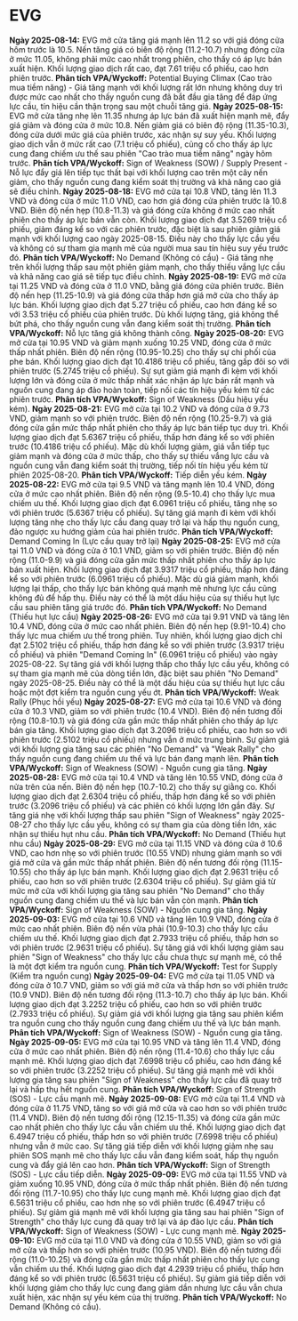 # EVG

**Ngày 2025-08-14:** EVG mở cửa tăng giá mạnh lên 11.2 so với giá đóng cửa hôm trước là 10.5. Nến tăng giá có biên độ rộng (11.2-10.7) nhưng đóng cửa ở mức 11.05, không phải mức cao nhất trong phiên, cho thấy có áp lực bán xuất hiện. Khối lượng giao dịch rất cao, đạt 7.61 triệu cổ phiếu, cao hơn phiên trước. **Phân tích VPA/Wyckoff:** Potential Buying Climax (Cao trào mua tiềm năng) - Giá tăng mạnh với khối lượng rất lớn nhưng không duy trì được mức cao nhất cho thấy nguồn cung đã bắt đầu gia tăng để đáp ứng lực cầu, tín hiệu cần thận trọng sau một chuỗi tăng giá.
**Ngày 2025-08-15:** EVG mở cửa tăng nhẹ lên 11.35 nhưng áp lực bán đã xuất hiện mạnh mẽ, đẩy giá giảm và đóng cửa ở mức 10.8. Nến giảm giá có biên độ rộng (11.35-10.3), đóng cửa dưới mức giá của phiên trước, xác nhận sự suy yếu. Khối lượng giao dịch vẫn ở mức rất cao (7.1 triệu cổ phiếu), củng cố cho thấy áp lực cung đang chiếm ưu thế sau phiên "Cao trào mua tiềm năng" ngày hôm trước. **Phân tích VPA/Wyckoff:** Sign of Weakness (SOW) / Supply Present - Nỗ lực đẩy giá lên tiếp tục thất bại với khối lượng cao trên một cây nến giảm, cho thấy nguồn cung đang kiểm soát thị trường và khả năng cao giá sẽ điều chỉnh.
**Ngày 2025-08-18:** EVG mở cửa tại 10.8 VND, tăng lên 11.3 VND và đóng cửa ở mức 11.0 VND, cao hơn giá đóng cửa phiên trước là 10.8 VND. Biên độ nến hẹp (10.8-11.3) và giá đóng cửa không ở mức cao nhất phiên cho thấy áp lực bán vẫn còn. Khối lượng giao dịch đạt 3.5269 triệu cổ phiếu, giảm đáng kể so với các phiên trước, đặc biệt là sau phiên giảm giá mạnh với khối lượng cao ngày 2025-08-15. Điều này cho thấy lực cầu yếu và không có sự tham gia mạnh mẽ của người mua sau tín hiệu suy yếu trước đó. **Phân tích VPA/Wyckoff:** No Demand (Không có cầu) - Giá tăng nhẹ trên khối lượng thấp sau một phiên giảm mạnh, cho thấy thiếu vắng lực cầu và khả năng cao giá sẽ tiếp tục điều chỉnh.
**Ngày 2025-08-19:** EVG mở cửa tại 11.25 VND và đóng cửa ở 11.0 VND, bằng giá đóng cửa phiên trước. Biên độ nến hẹp (11.25-10.9) và giá đóng cửa thấp hơn giá mở cửa cho thấy áp lực bán. Khối lượng giao dịch đạt 5.27 triệu cổ phiếu, cao hơn đáng kể so với 3.53 triệu cổ phiếu của phiên trước. Dù khối lượng tăng, giá không thể bứt phá, cho thấy nguồn cung vẫn đang kiểm soát thị trường. **Phân tích VPA/Wyckoff:** Nỗ lực tăng giá không thành công.
**Ngày 2025-08-20:** EVG mở cửa tại 10.95 VND và giảm mạnh xuống 10.25 VND, đóng cửa ở mức thấp nhất phiên. Biên độ nến rộng (10.95-10.25) cho thấy sự chi phối của phe bán. Khối lượng giao dịch đạt 10.4186 triệu cổ phiếu, tăng gấp đôi so với phiên trước (5.2745 triệu cổ phiếu). Sự sụt giảm giá mạnh đi kèm với khối lượng lớn và đóng cửa ở mức thấp nhất xác nhận áp lực bán rất mạnh và nguồn cung đang áp đảo hoàn toàn, tiếp nối các tín hiệu yếu kém từ các phiên trước. **Phân tích VPA/Wyckoff:** Sign of Weakness (Dấu hiệu yếu kém).
**Ngày 2025-08-21:** EVG mở cửa tại 10.2 VND và đóng cửa ở 9.73 VND, giảm mạnh so với phiên trước. Biên độ nến rộng (10.25-9.7) và giá đóng cửa gần mức thấp nhất phiên cho thấy áp lực bán tiếp tục duy trì. Khối lượng giao dịch đạt 5.6367 triệu cổ phiếu, thấp hơn đáng kể so với phiên trước (10.4186 triệu cổ phiếu). Mặc dù khối lượng giảm, giá vẫn tiếp tục giảm mạnh và đóng cửa ở mức thấp, cho thấy sự thiếu vắng lực cầu và nguồn cung vẫn đang kiểm soát thị trường, tiếp nối tín hiệu yếu kém từ phiên 2025-08-20. **Phân tích VPA/Wyckoff:** Tiếp diễn yếu kém.
**Ngày 2025-08-22:** EVG mở cửa tại 9.5 VND và tăng mạnh lên 10.4 VND, đóng cửa ở mức cao nhất phiên. Biên độ nến rộng (9.5-10.4) cho thấy lực mua chiếm ưu thế. Khối lượng giao dịch đạt 6.0961 triệu cổ phiếu, tăng nhẹ so với phiên trước (5.6367 triệu cổ phiếu). Sự tăng giá mạnh đi kèm với khối lượng tăng nhẹ cho thấy lực cầu đang quay trở lại và hấp thụ nguồn cung, đảo ngược xu hướng giảm của hai phiên trước. **Phân tích VPA/Wyckoff:** Demand Coming In (Lực cầu quay trở lại)
**Ngày 2025-08-25:** EVG mở cửa tại 11.0 VND và đóng cửa ở 10.1 VND, giảm so với phiên trước. Biên độ nến rộng (11.0-9.9) và giá đóng cửa gần mức thấp nhất phiên cho thấy áp lực bán xuất hiện. Khối lượng giao dịch đạt 3.9317 triệu cổ phiếu, thấp hơn đáng kể so với phiên trước (6.0961 triệu cổ phiếu). Mặc dù giá giảm mạnh, khối lượng lại thấp, cho thấy lực bán không quá mạnh mẽ nhưng lực cầu cũng không đủ để hấp thụ. Điều này có thể là một dấu hiệu của sự thiếu hụt lực cầu sau phiên tăng giá trước đó. **Phân tích VPA/Wyckoff:** No Demand (Thiếu hụt lực cầu)
**Ngày 2025-08-26:** EVG mở cửa tại 9.91 VND và tăng lên 10.4 VND, đóng cửa ở mức cao nhất phiên. Biên độ nến hẹp (9.91-10.4) cho thấy lực mua chiếm ưu thế trong phiên. Tuy nhiên, khối lượng giao dịch chỉ đạt 2.5102 triệu cổ phiếu, thấp hơn đáng kể so với phiên trước (3.9317 triệu cổ phiếu) và phiên "Demand Coming In" (6.0961 triệu cổ phiếu) vào ngày 2025-08-22. Sự tăng giá với khối lượng thấp cho thấy lực cầu yếu, không có sự tham gia mạnh mẽ của dòng tiền lớn, đặc biệt sau phiên "No Demand" ngày 2025-08-25. Điều này có thể là một dấu hiệu của sự thiếu hụt lực cầu hoặc một đợt kiểm tra nguồn cung yếu ớt. **Phân tích VPA/Wyckoff:** Weak Rally (Phục hồi yếu)
**Ngày 2025-08-27:** EVG mở cửa tại 10.6 VND và đóng cửa ở 10.3 VND, giảm so với phiên trước (10.4 VND). Biên độ nến tương đối rộng (10.8-10.1) và giá đóng cửa gần mức thấp nhất phiên cho thấy áp lực bán gia tăng. Khối lượng giao dịch đạt 3.2096 triệu cổ phiếu, cao hơn so với phiên trước (2.5102 triệu cổ phiếu) nhưng vẫn ở mức trung bình. Sự giảm giá với khối lượng gia tăng sau các phiên "No Demand" và "Weak Rally" cho thấy nguồn cung đang chiếm ưu thế và lực bán đang mạnh lên. **Phân tích VPA/Wyckoff:** Sign of Weakness (SOW) - Nguồn cung gia tăng.
**Ngày 2025-08-28:** EVG mở cửa tại 10.4 VND và tăng lên 10.55 VND, đóng cửa ở nửa trên của nến. Biên độ nến hẹp (10.7-10.2) cho thấy sự giằng co. Khối lượng giao dịch đạt 2.6304 triệu cổ phiếu, thấp hơn đáng kể so với phiên trước (3.2096 triệu cổ phiếu) và các phiên có khối lượng lớn gần đây. Sự tăng giá nhẹ với khối lượng thấp sau phiên "Sign of Weakness" ngày 2025-08-27 cho thấy lực cầu yếu, không có sự tham gia của dòng tiền lớn, xác nhận sự thiếu hụt nhu cầu. **Phân tích VPA/Wyckoff:** No Demand (Thiếu hụt nhu cầu)
**Ngày 2025-08-29:** EVG mở cửa tại 11.15 VND và đóng cửa ở 10.6 VND, cao hơn nhẹ so với phiên trước (10.55 VND) nhưng giảm mạnh so với giá mở cửa và gần mức thấp nhất phiên. Biên độ nến tương đối rộng (11.15-10.55) cho thấy áp lực bán mạnh. Khối lượng giao dịch đạt 2.9631 triệu cổ phiếu, cao hơn so với phiên trước (2.6304 triệu cổ phiếu). Sự giảm giá từ mức mở cửa với khối lượng gia tăng sau phiên "No Demand" cho thấy nguồn cung đang chiếm ưu thế và lực bán vẫn còn mạnh. **Phân tích VPA/Wyckoff:** Sign of Weakness (SOW) - Nguồn cung gia tăng.
**Ngày 2025-09-03:** EVG mở cửa tại 10.6 VND và tăng lên 10.9 VND, đóng cửa ở mức cao nhất phiên. Biên độ nến vừa phải (10.9-10.3) cho thấy lực cầu chiếm ưu thế. Khối lượng giao dịch đạt 2.7933 triệu cổ phiếu, thấp hơn so với phiên trước (2.9631 triệu cổ phiếu). Sự tăng giá với khối lượng giảm sau phiên "Sign of Weakness" cho thấy lực cầu chưa thực sự mạnh mẽ, có thể là một đợt kiểm tra nguồn cung. **Phân tích VPA/Wyckoff:** Test for Supply (Kiểm tra nguồn cung)
**Ngày 2025-09-04:** EVG mở cửa tại 11.05 VND và đóng cửa ở 10.7 VND, giảm so với giá mở cửa và thấp hơn so với phiên trước (10.9 VND). Biên độ nến tương đối rộng (11.3-10.7) cho thấy áp lực bán. Khối lượng giao dịch đạt 3.2252 triệu cổ phiếu, cao hơn so với phiên trước (2.7933 triệu cổ phiếu). Sự giảm giá với khối lượng gia tăng sau phiên kiểm tra nguồn cung cho thấy nguồn cung đang chiếm ưu thế và lực bán mạnh. **Phân tích VPA/Wyckoff:** Sign of Weakness (SOW) - Nguồn cung gia tăng.
**Ngày 2025-09-05:** EVG mở cửa tại 10.95 VND và tăng lên 11.4 VND, đóng cửa ở mức cao nhất phiên. Biên độ nến rộng (11.4-10.6) cho thấy lực cầu mạnh mẽ. Khối lượng giao dịch đạt 7.6998 triệu cổ phiếu, cao hơn đáng kể so với phiên trước (3.2252 triệu cổ phiếu). Sự tăng giá mạnh mẽ với khối lượng gia tăng sau phiên "Sign of Weakness" cho thấy lực cầu đã quay trở lại và hấp thụ hết nguồn cung. **Phân tích VPA/Wyckoff:** Sign of Strength (SOS) - Lực cầu mạnh mẽ.
**Ngày 2025-09-08:** EVG mở cửa tại 11.4 VND và đóng cửa ở 11.75 VND, tăng so với giá mở cửa và cao hơn so với phiên trước (11.4 VND). Biên độ nến tương đối rộng (12.15-11.35) và đóng cửa gần mức cao nhất phiên cho thấy lực cầu vẫn chiếm ưu thế. Khối lượng giao dịch đạt 6.4947 triệu cổ phiếu, thấp hơn so với phiên trước (7.6998 triệu cổ phiếu) nhưng vẫn ở mức cao. Sự tăng giá tiếp diễn với khối lượng giảm nhẹ sau phiên SOS mạnh mẽ cho thấy lực cầu vẫn đang kiểm soát, hấp thụ nguồn cung và đẩy giá lên cao hơn. **Phân tích VPA/Wyckoff:** Sign of Strength (SOS) - Lực cầu tiếp diễn.
**Ngày 2025-09-09:** EVG mở cửa tại 11.55 VND và giảm xuống 10.95 VND, đóng cửa ở mức thấp nhất phiên. Biên độ nến tương đối rộng (11.7-10.95) cho thấy lực cung mạnh mẽ. Khối lượng giao dịch đạt 6.5631 triệu cổ phiếu, cao hơn nhẹ so với phiên trước (6.4947 triệu cổ phiếu). Sự giảm giá mạnh mẽ với khối lượng gia tăng sau hai phiên "Sign of Strength" cho thấy lực cung đã quay trở lại và áp đảo lực cầu. **Phân tích VPA/Wyckoff:** Sign of Weakness (SOW) - Lực cung mạnh mẽ.
**Ngày 2025-09-10:** EVG mở cửa tại 11.0 VND và đóng cửa ở 10.55 VND, giảm so với giá mở cửa và thấp hơn so với phiên trước (10.95 VND). Biên độ nến tương đối rộng (11.0-10.25) và đóng cửa gần mức thấp nhất phiên cho thấy lực cung vẫn chiếm ưu thế. Khối lượng giao dịch đạt 4.2939 triệu cổ phiếu, thấp hơn đáng kể so với phiên trước (6.5631 triệu cổ phiếu). Sự giảm giá tiếp diễn với khối lượng giảm cho thấy lực cung đang giảm dần nhưng lực cầu vẫn chưa xuất hiện, xác nhận sự yếu kém của thị trường. **Phân tích VPA/Wyckoff:** No Demand (Không có cầu).
